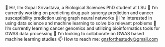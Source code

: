 👋 Hi!, I’m Gopal Srivastava, a Biological Sciences PhD student at LSU
🔭 I’m currently working on predicting drug pair synergy prediction and cancer susceptibility prediction using graph neural networks
👀 I’m interested in using data science and machine learning to solve bio relevant problems
🌱 I’m currently learning cancer genomics and utilizing bioinformatics tools for GWAS data processing
👯 I’m looking to collaborate on GWAS based machine learning studies
📫 How to reach me: gnsforthestudy@gmail.com
<!--
**srivastavagopal/srivastavagopal** is a ✨ _special_ ✨ repository because its `README.md` (this file) appears on your GitHub profile.

Here are some ideas to get you started:

- 🔭 I’m currently working on ...
- 🌱 I’m currently learning ...
- 👯 I’m looking to collaborate on ...
- 🤔 I’m looking for help with ...
- 💬 Ask me about ...
- 📫 How to reach me: ...
- 😄 Pronouns: ...
- ⚡ Fun fact: ...
-->
